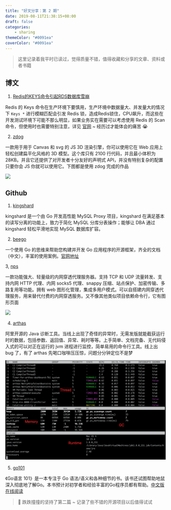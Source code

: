 ```yaml
---
title: "好文分享：第 2 期"
date: 2019-08-11T21:38:15+08:00
draft: false
categories:
    - sharing
themeColor: "#0091ea"
coverColor: "#0091ea"
---
```


<info>

> 这里记录着我平时已读过，觉得质量不错，值得收藏和分享的文章、资料或者书籍

</info>

## 博文

1. [Redis的KEYS命令引起RDS数据库雪崩](https://mp.weixin.qq.com/s/SGOyGGfA6GOzxwD5S91hLw)

Redis 的 Keys 命令在生产环境下要慎用，生产环境中数据量大、并发量大的情况下 `Keys *` 进行模糊匹配会引发 Redis 锁，造成Redis锁住，CPU飙升，而这些在开发测试环境下可能不那么明显，如果业务实在需要可以考虑使用 Redis 的 Scan 命令，但使用时也需要特别注意，详见 [官网](http://doc.redisfans.com/key/scan.html "官网") ~ 经历过才能体会的痛苦 😭

2. [zdog](https://zzz.dog/)

一款用于用于 Canvas 和 svg 的 JS 3D 渲染引擎，你可以使用它在 Web 应用上轻松创建扁平化风格的 3D 模型。这个库只有 2100 行代码，并且最小体积为 28KB。并且它还提供了对开发者十分友好的声明式 API，并没有特别复杂的配置只要你会 JS 你就可以使用它。下图都是使用 zdog 完成的作品

![](https://static.acme.top/wp-content/uploads/2019/08/paste-0cb887690bd63bf2c78383348a9825f3-1.png?w=700)

## Github

1. [kingshard](https://github.com/flike/kingshard "kingshard")

kingshard 是一个由 Go 开发高性能 MySQL Proxy 项目，kingshard 在满足基本的读写分离的功能上，致力于简化 MySQL 分库分表操作；能够让 DBA 通过 kingshard 轻松平滑地实现 MySQL 数据库扩容。

2. [beego](https://github.com/astaxie/beego)

一个使用 Go 的思维来帮助您构建并开发 Go 应用程序的开源框架，齐全的文档（中文），丰富的使用案例。[官网地址](https://beego.me/ "官网地址")

3, [nps](https://github.com/cnlh/nps)

一款功能强大、轻量级的内网穿透代理服务器。支持 TCP 和 UDP 流量转发、支持内网 HTTP 代理、内网 socks5 代理、snappy 压缩、站点保护、加密传输、多路复用等功能。拥有 web 图形化管理，集成多用户模式。可以自搭建内网穿透代理服务，用来替代付费的内网穿透服务。又不像其他类似项目依赖命令行，它有图形页面

![](https://raw.githubusercontent.com/cnlh/nps/master/image/web.png?w=700)

4. [arthas](https://github.com/alibaba/arthas)

阿里开源的 Java 诊断工具。当线上出现了奇怪的异常时，无需发版就能截获运行时的数据，包括参数、返回值、异常、耗时等等。上手简单、文档完备、无代码侵入式的可以对正在运行的 jvm 进程进行监控，简单易用的命令行工具。线上出 bug 了，有了 arthas 先喝口咖啡压压惊，问题分分钟定位不是梦

![](https://github.com/alibaba/arthas/raw/master/site/src/site/sphinx/_static/dashboard.png?w=700)

5. [go101](https://github.com/go101/go101)

《Go语言 101》是一本专注于 Go 语法/语义和各种细节的书。该书还试图帮助地鼠深入彻底地了解Go。本书预计对初学者和经验丰富的Go程序员都有帮助。[中文版在线阅读](https://gfw.go101.org/article/101.html "中文版在线阅读")


> 🎉 跌跌撞撞的坚持了第二篇 ~ 记录了些不错的开源项目以后值得试试
